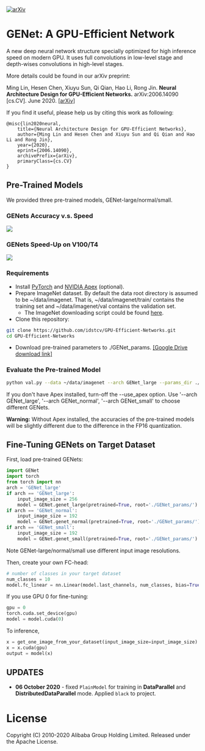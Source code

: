 
[![arXiv](http://img.shields.io/badge/cs.CV-arXiv%3A2004.08955-B31B1B.svg)](https://arxiv.org/abs/2006.14090)

# GENet: A GPU-Efficient Network

A new deep neural network structure specially optimized for high inference speed on modern GPU. 
It uses full convolutions in low-level stage and depth-wises convolutions in high-level stages.

More details could be found in our arXiv preprint: 

Ming Lin, Hesen Chen, Xiuyu Sun, Qi Qian, Hao Li, Rong Jin. **Neural Architecture Design for GPU-Efficient Networks.** arXiv:2006.14090 [cs.CV]. June 2020. [[arXiv]](https://arxiv.org/abs/2006.14090)

If you find it useful, please help us by citing this work as following:

```text
@misc{lin2020neural,
    title={Neural Architecture Design for GPU-Efficient Networks},
    author={Ming Lin and Hesen Chen and Xiuyu Sun and Qi Qian and Hao Li and Rong Jin},
    year={2020},
    eprint={2006.14090},
    archivePrefix={arXiv},
    primaryClass={cs.CV}
}
```

## Pre-Trained Models

We provided three pre-trained models, GENet-large/normal/small.

### GENets Accuracy v.s. Speed

![](misc/genet_acc_speed_curve.jpg)

### GENets Speed-Up on V100/T4
 
![](misc/genet_speedup_tab.jpg)


### Requirements

+ Install [PyTorch](https://pytorch.org/) and [NVIDIA Apex](https://github.com/NVIDIA/apex) (optional).
+ Prepare ImageNet dataset. By default the data root directory is assumed to be ~/data/imagenet.
That is, ~/data/imagenet/train/ contains the training set and ~/data/imagenet/val contains the validation set.
  + The ImageNet downloading script could be found [here](https://github.com/pytorch/examples/tree/master/imagenet).  
+ Clone this repository:
  
```bash
git clone https://github.com/idstcv/GPU-Efficient-Networks.git
cd GPU-Efficient-Networks
```

+ Download pre-trained parameters to ./GENet_params. [[Google Drive download link]](https://drive.google.com/drive/folders/1OEksQF3fyx233z_DGD2tMLE96LxgS072?usp=sharing)

### Evaluate the Pre-trained Model

```bash
python val.py --data ~/data/imagenet --arch GENet_large --params_dir ./GENet_params/ --use_apex
```

If you don't have Apex installed, turn-off the --use_apex option. Use '--arch GENet_large', '--arch GENet_normal', '--arch GENet_small'
to choose different GENets.

**Warning:** Without Apex installed, the accuracies of the pre-trained models will be slightly different due to the 
difference in the FP16 quantization.  

## Fine-Tuning GENets on Target Dataset

First, load pre-trained GENets:

```python
import GENet
import torch
from torch import nn
arch = 'GENet_large'
if arch == 'GENet_large':
    input_image_size = 256
    model = GENet.genet_large(pretrained=True, root='./GENet_params/')
if arch == 'GENet_normal':
    input_image_size = 192
    model = GENet.genet_normal(pretrained=True, root='./GENet_params/')
if arch == 'GENet_small':
    input_image_size = 192
    model = GENet.genet_small(pretrained=True, root='./GENet_params/')
``` 

Note GENet-large/normal/small use different input image resolutions.

Then, create your own FC-head:

```python
# number of classes in your target dataset
num_classes = 10
model.fc_linear = nn.Linear(model.last_channels, num_classes, bias=True)
```

If you use GPU 0 for fine-tuning:

```python
gpu = 0
torch.cuda.set_device(gpu)
model = model.cuda(0)
```

To inference,

```python
x = get_one_image_from_your_dataset(input_image_size=input_image_size)
x = x.cuda(gpu)
output = model(x)
```


## UPDATES

- **06 October 2020** - fixed `PlainModel` for training in **DataParallel**
 and **DistributedDataParallel** mode. Applied `black` to project.


# License
Copyright (C) 2010-2020 Alibaba Group Holding Limited. Released under the Apache License.
